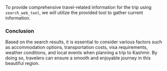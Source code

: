 To provide comprehensive travel-related information for the trip using `search_web_tool`, we will utilize the provided tool to gather current information.

### Conclusion

Based on the search results, it is essential to consider various factors such as accommodation options, transportation costs, visa requirements, weather conditions, and local events when planning a trip to Kashmir. By doing so, travelers can ensure a smooth and enjoyable journey in this beautiful region.